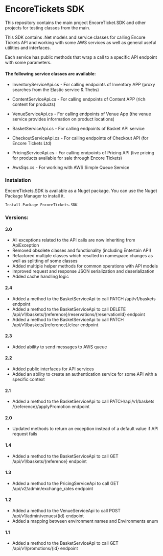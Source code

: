 # EncoreTickets SDK

This repository contains the main project EncoreTicket.SDK and other projects for testing classes from the main.

This SDK contains .Net models and service classes for calling Encore Tickets API and working with some AWS services as well as general useful utilities and interfaces.

Each service has public methods that wrap a call to a specific API endpoint with some parameters.

#### The following service classes are available:

- InventoryServiceApi.cs - For calling endpoints of Inventory APP (proxy searches from the Elastic service & Thebs)

- ContentServiceApi.cs - For calling endpoints of Content APP (rich content for products)

- VenueServiceApi.cs - For calling endpoints of Venue App (the venue service provides information on product locations)

- BasketServiceApi.cs - For calling endpoints of Basket API service

- CheckoutServiceApi.cs - For calling endpoints of Checkout API (for Encore Tickets Ltd)

- PricingServiceApi.cs - For calling endpoints of Pricing API (live pricing for products available for sale through Encore Tickets)

- AwsSqs.cs - For working with AWS Simple Queue Service

### Instalation

EncoreTickets.SDK is available as a Nuget package. You can use the Nuget Package Manager to install it.

```sh
Install-Package EncoreTickets.SDK
```

### Versions:

#### 3.0
- All exceptions related to the API calls are now inheriting from ApiException
- Removed obsolete classes and functionality (including Entertain API)
- Refactored multiple classes which resulted in namespace changes as well as splitting of some classes
- Added multiple helper methods for common operations with API models
- Improved request and response JSON serialization and deserialization
- Added cache handling logic

#### 2.4
- Added a method to the BasketServiceApi to call PATCH /api/v1/baskets endpoint
- Added a method to the BasketServiceApi to call DELETE /api/v1/baskets/{reference}/reservations/{reservationId} endpoint
- Added a method to the BasketServiceApi to call PATCH /api/v1/baskets/{reference}/clear endpoint

#### 2.3
- Added ability to send messages to AWS queue

#### 2.2
- Added public interfaces for API services
- Added an ability to create an authentication service for some API with a specific context

#### 2.1
- Added a method to the BasketServiceApi to call PATCH ​/api​/v1​/baskets​/{reference}​/applyPromotion endpoint

#### 2.0
- Updated methods to return an exception instead of a default value if API request fails

#### 1.4
- Added a method to the BasketServiceApi to call GET /api/v1/baskets/{reference} endpoint

#### 1.3
- Added a method to the PricingServiceApi to call GET /api/v2/admin/exchange_rates endpoint

#### 1.2
- Added a method to the VenueServiceApi to call POST /api/v1/admin/venues/{id} endpoint
- Added a mapping between environment names and Environments enum

#### 1.1
- Added a method to the BasketServiceApi to call GET /api/v1/promotions/{id} endpoint
